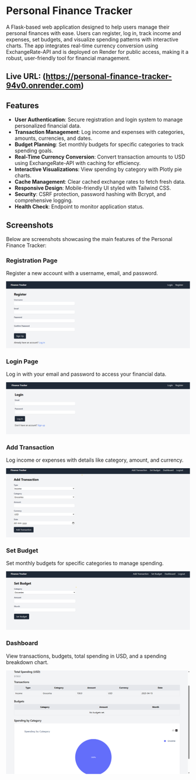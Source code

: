 # Personal Finance Tracker

A Flask-based web application designed to help users manage their personal finances with ease. Users can register, log in, track income and expenses, set budgets, and visualize spending patterns with interactive charts. The app integrates real-time currency conversion using ExchangeRate-API and is deployed on Render for public access, making it a robust, user-friendly tool for financial management.

## Live URL: (https://personal-finance-tracker-94v0.onrender.com)

## Features

- **User Authentication**: Secure registration and login system to manage personalized financial data.
- **Transaction Management**: Log income and expenses with categories, amounts, currencies, and dates.
- **Budget Planning**: Set monthly budgets for specific categories to track spending goals.
- **Real-Time Currency Conversion**: Convert transaction amounts to USD using ExchangeRate-API with caching for efficiency.
- **Interactive Visualizations**: View spending by category with Plotly pie charts.
- **Cache Management**: Clear cached exchange rates to fetch fresh data.
- **Responsive Design**: Mobile-friendly UI styled with Tailwind CSS.
- **Security**: CSRF protection, password hashing with Bcrypt, and comprehensive logging.
- **Health Check**: Endpoint to monitor application status.

## Screenshots

Below are screenshots showcasing the main features of the Personal Finance Tracker:

### Registration Page

Register a new account with a username, email, and password.

![Registration Page](screenshots/register.png)

### Login Page

Log in with your email and password to access your financial data.

![Login Page](screenshots/login.png)

### Add Transaction

Log income or expenses with details like category, amount, and currency.

![Add Transaction](screenshots/add_transaction.png)

### Set Budget

Set monthly budgets for specific categories to manage spending.

![Set Budget](screenshots/set_budget.png)

### Dashboard

View transactions, budgets, total spending in USD, and a spending breakdown chart.

![Dashboard](screenshots/dashboard.png)
